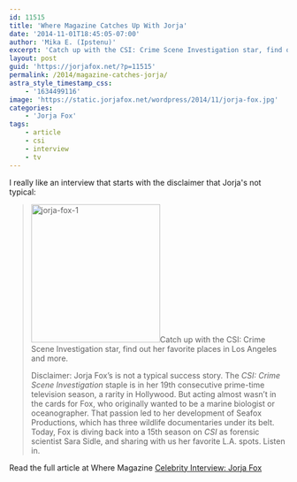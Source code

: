 ```yaml
---
id: 11515
title: 'Where Magazine Catches Up With Jorja'
date: '2014-11-01T18:45:05-07:00'
author: 'Mika E. (Ipstenu)'
excerpt: 'Catch up with the CSI: Crime Scene Investigation star, find out her favorite places in Los Angeles and more.'
layout: post
guid: 'https://jorjafox.net/?p=11515'
permalink: /2014/magazine-catches-jorja/
astra_style_timestamp_css:
    - '1634499116'
image: 'https://static.jorjafox.net/wordpress/2014/11/jorja-fox.jpg'
categories:
    - 'Jorja Fox'
tags:
    - article
    - csi
    - interview
    - tv
---
```


I really like an interview that starts with the disclaimer that Jorja's not typical:
<blockquote><img class="alignleft size-medium wp-image-11519" src="//static.jorjafox.net/wordpress/2014/11/jorja-fox-1-233x250.jpg" alt="jorja-fox-1" width="233" height="250" />Catch up with the CSI: Crime Scene Investigation star, find out her favorite places in Los Angeles and more.

Disclaimer: Jorja Fox’s is not a typical success story. The <em>CSI: Crime Scene Investigation</em> staple is in her 19th consecutive prime-time television season, a rarity in Hollywood. But acting almost wasn’t in the cards for Fox, who originally wanted to be a marine biologist or oceanographer. That passion led to her development of Seafox Productions, which has three wildlife documentaries under its belt. Today, Fox is diving back into a 15th season on <em>CSI</em> as forensic scientist Sara Sidle, and sharing with us her favorite L.A. spots. Listen in.</blockquote>
Read the full article at Where Magazine <a href="http://wherela.com/blog/2014/10/26/celebrity-interview-jorja-fox/">Celebrity Interview: Jorja Fox</a>